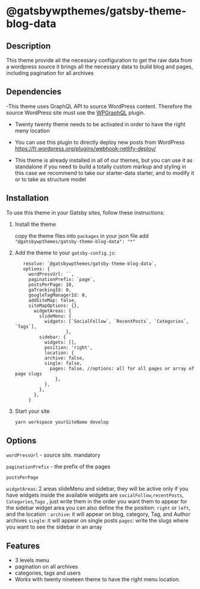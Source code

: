 # @gatsbywpthemes/gatsby-theme-blog-data

## Description

This theme provide all the necessary configuration to get the raw data from a wordpress source
it brings all the necessary data to build blog and pages, including pagination for all archives

## Dependencies

-This theme uses GraphQL API to source WordPress content. Therefore the source WordPress site must use the [WPGraphQL](https://www.wpgraphql.com/) plugin.

- Twenty twenty theme needs to be activated in order to have the right meny location

- You can use this plugin to directly deploy new posts from WordPress https://fr.wordpress.org/plugins/webhook-netlify-deploy/

- This theme is already installed in all of our themes, but you can use it as standalone if you need to build a totally custom markup and styling
  in this case we recommend to take our starter-data starter, and to modify it
  or to take as structure model

## Installation

To use this theme in your Gatsby sites, follow these instructions:

1.  Install the theme

    copy the theme files into `packages`
    in your json file add `"@gatsbywpthemes/gatsby-theme-blog-data": "*"`

2.  Add the theme to your `gatsby-config.js`:

    ```{
       resolve: `@gatsbywpthemes/gatsby-theme-blog-data`,
       options: {
         wordPressUrl: ``,
         paginationPrefix: `page`,
         postsPerPage: 10,
         gaTrackingId: 0,
         googleTagManagerId: 0,
         addSiteMap: false,
         siteMapOptions: {},
           widgetAreas: {
             slideMenu: {
               widgets: [`SocialFollow`, `RecentPosts`, `Categories`, `Tags`],
                       },
             sidebar: {
               widgets: [],
               position: 'right',
               location: {
               archive: false,
               single: false,
                 pages: false, //options: all for all pages or array of page slugs
                   },
               },
             },
           },
         }
    ```

3.  Start your site
    ```sh
    yarn workspace yourSiteName develop
    ```

## Options

`wordPressUrl` - source site. mandatory

`paginationPrefix` - the prefix of the pages

`postsPerPage`

`widgetAreas`: 2 areas slideMenu and sidebar, they will be active only if you have widgets inside
the available widgets are `socialFollow`,`recentPosts`, `Categories`,`Tags` , just write them in the order you want them to appear
for the sidebar widget area you can also define the the position: `right` or `left`, and the location : `archive`: it will appear on blog, category, Tag, and Author archives
`single`: it will appear on single posts
`pages`: write the slugs where you want to see the sidebar in an array

## Features

- 3 levels menu
- pagination on all archives
- categories, tags and users
- Works with twenty nineteen theme to have the right menu location.
